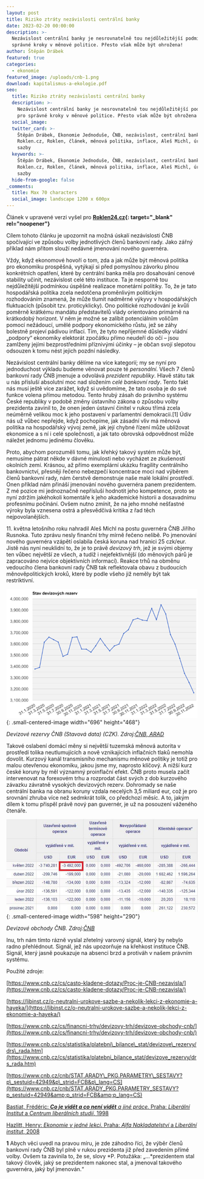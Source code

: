 ```yaml
---
layout: post
title: Riziko ztráty nezávislosti centrální banky
date: 2023-02-20 00:00:00
description: >-
  Nezávislost centrální banky je nesrovnatelně tou nejdůležitější podmínkou pro
  správné kroky v měnové politice. Přesto však může být ohrožena!
author: Štěpán Drábek
featured: true
categories:
  - ekonomie
featured_image: /uploads/cnb-1.png
download: kapitalismus-a-ekologie.pdf
seo:
  title: Riziko ztráty nezávislosti centrální banky
  description: >-
    Nezávislost centrální banky je nesrovnatelně tou nejdůležitější podmínkou
    pro správné kroky v měnové politice. Přesto však může být ohrožena!
  social_image:
  twitter_card: >-
    Štěpán Drábek, Ekonomie Jednoduše, ČNB, nezávislost, centrální banka,
    Roklen.cz, Roklen, článek, měnová politika, inflace, Aleš Michl, úrokové
    sazby
  keywords: >-
    Štěpán Drábek, Ekonomie Jednoduše, ČNB, nezávislost, centrální banka,
    Roklen.cz, Roklen, článek, měnová politika, inflace, Aleš Michl, úrokové
    sazby
  hide-from-google: false
_comments:
  title: Max 70 characters
  social_image: landscape 1200 x 600px
---
```

Článek v upravené verzi vyšel pro&nbsp;**[Roklen24.cz](https://roklen24.cz/riziko-ztraty-nezavislosti-centralni-banky/){: target="_blank" rel="noopener"}**

Cílem tohoto článku je upozornit na možná úskalí nezávislosti ČNB spočívající ve způsobu volby jednotlivých členů bankovní rady. Jako zářný příklad nám přitom slouží nedávné jmenování nového guvernéra.

Vždy, když ekonomové hovoří o tom, zda a jak může být měnová politika pro ekonomiku prospěšná, vytýkají si před pomyslnou závorku plnou konkrétních opatření, které by centrální banka měla pro dosahování cenové stability učinit, nezávislost celé této instituce. Ta je nesporně tou nejdůležitější podmínkou úspěšné realizace monetární politiky. To, že je tato hospodářská politika zcela nedotčena proměnlivým politickým rozhodováním znamená, že může tlumit nadměrné výkyvy v hospodářských fluktuacích (působit tzv. proticyklicky). Ono politické rozhodování je kvůli poměrně krátkému mandátu představitelů vlády orientováno primárně na krátkodobý horizont. V něm je možné se zalíbit potenciálním voličům pomocí nežádoucí, umělé podpory ekonomického růstu, jež se záhy bolestně projeví pádivou inflací. Tím, že tyto nepříjemné důsledky vládní „podpory“ ekonomiky elektorát zpočátku přímo neudeří do očí – jsou zamlženy jejími bezprostředními příznivými účinky – je občan svojí slepotou odsouzen k tomu nést jejich pozdní následky.

Nezávislost centrální banky dělíme na více kategorií; my se nyní pro jednoduchost výkladu budeme věnovat pouze té *personální*. Všech 7 členů bankovní rady ČNB jmenuje a odvolává *prezident republiky*. Hlavě státu tak u nás přísluší absolutní moc nad složením *celé bankovní rady*. Tento fakt nás musí ještě více zarážet, když si uvědomíme, že tato osoba je do své funkce volena přímou metodou. Tento hrubý zásah do právního systému České republiky v podobě změny ústavního zákona o způsobu volby prezidenta zavinil to, že onen jeden ústavní činitel v rukou třímá zcela neúměrně velikou moc k jeho postavení v parlamentní demokracii.\[1\] Údiv nás už vůbec nepřejde, když pochopíme, jak zásadní vliv má měnová politika na hospodářský vývoj země, jak její chybné řízení může ubližovat ekonomice a s ní i celé společnosti, a jak tato obrovská odpovědnost může náležet jednomu jedinému člověku.

Proto, abychom porozuměli tomu, jak křehký takový systém může být, nemusíme pátrat někde v dávné minulosti nebo vycházet ze zkušeností okolních zemí. Krásnou, až přímo exemplární ukázku fragility centrálního bankovnictví, přesněji řečeno nebezpečí koncentrace moci nad výběrem členů bankovní rady, nám čerstvě demonstruje naše malé lokální prostředí. Onen příklad nám přináší jmenování nového guvernéra panem prezidentem. Z mé pozice mi jednoznačně nepřísluší hodnotit jeho kompetence, proto se nyní zdržím jakéhokoli komentáře k jeho akademické historii a dosavadnímu profesnímu počínání. Ovšem nutno zmínit, že na jeho mnohé nešťastné výroky byla vznesena ostrá a přesvědčivá kritika z řad těch nejpovolanějších.

11\. května letošního roku nahradil Aleš Michl na postu guvernéra ČNB Jiřího Rusnoka. Tuto zprávu nesly finanční trhy mírně řečeno nelibě. Po jmenování nového guvernéra vzápětí oslabila česká koruna nad hranici 25 czk/eur. Jistě nás nyní neuklidní to, že je to právě *devizový trh*, jež je svými objemy ten vůbec největší ze všech, a tudíž i nejefektivnější (do měnových párů je zapracováno nejvíce objektivních informací). Reakce trhů na obměnu vedoucího člena bankovní rady ČNB tak reflektovala obavu z budoucích měnověpolitických kroků, které by podle všeho již neměly být tak restriktivní.

![](/uploads/michl.png){: .small-centered-image width="696" height="468"}

*Devizové rezervy ČNB (Stavová data) (CZK). Zdroj:*[*ČNB, ARAD*](https://www.cnb.cz/cnb/STAT.ARADY_PKG.VYSTUP?p_period=1&amp;p_sort=2&amp;p_des=50&amp;p_sestuid=42949&amp;p_uka=2&amp;p_strid=FCB&amp;p_od=201201&amp;p_do=202211&amp;p_lang=CS&amp;p_format=4&amp;p_decsep=%2C)

Takové oslabení domácí měny si největší tuzemská měnová autorita v prostředí tolika neutlumujících a nově vznikajících inflačních tlaků nemohla dovolit. Kurzový kanál transmisního mechanismu měnové politiky je totiž pro malou otevřenou ekonomiku, jakou jsme my, naprosto klíčový. A nižší kurz české koruny by měl významný proinflační efekt. ČNB proto musela začít intervenovat na forexovém trhu a rozprodat část svých z dob kurzového závazku závratně vysokých devizových rezerv. Dohromady se naše centrální banka na obranu koruny vzdala necelých 3,5 miliard eur, což je pro srovnání zhruba více než sedmkrát tolik, co předchozí měsíc. A to, jakým dílem k tomu přispěl právě nový pan guvernér, je už na posouzení váženého čtenáře.

![](/uploads/cnb-1.jpeg){: .small-centered-image width="598" height="290"}

*Devizové obchody ČNB. Zdroj:*[*ČNB*](https://www.cnb.cz/cs/financni-trhy/devizovy-trh/devizove-obchody-cnb/)

Inu, trh nám tímto rázně vyslal zřetelný varovný signál, který by nebylo radno přehlédnout. Signál, jež nás upozorňuje na křehkost instituce ČNB. Signál, který jasně poukazuje na absenci brzd a protiváh v našem právním systému.

Použité zdroje:

[https://www.cnb.cz/cs/casto-kladene-dotazy/Proc-je-CNB-nezavisla/](https://www.cnb.cz/cs/casto-kladene-dotazy/Proc-je-CNB-nezavisla/)

[https://libinst.cz/o-neutralni-urokove-sazbe-a-nekolik-lekci-z-ekonomie-a-hayeka/](https://libinst.cz/o-neutralni-urokove-sazbe-a-nekolik-lekci-z-ekonomie-a-hayeka/)

[https://www.cnb.cz/cs/financni-trhy/devizovy-trh/devizove-obchody-cnb/](https://www.cnb.cz/cs/financni-trhy/devizovy-trh/devizove-obchody-cnb/)

[https://www.cnb.cz/cs/statistika/platebni\_bilance\_stat/devizove\_rezervy/drs\_rada.htm](https://www.cnb.cz/cs/statistika/platebni_bilance_stat/devizove_rezervy/drs_rada.htm)

[https://www.cnb.cz/cnb/STAT.ARADY\_PKG.PARAMETRY\_SESTAVY?p\_sestuid=42949&p\_strid=FCB&p\_lang=CS](https://www.cnb.cz/cnb/STAT.ARADY_PKG.PARAMETRY_SESTAVY?p_sestuid=42949&amp;p_strid=FCB&amp;p_lang=CS)

<u>Bastiat, Frédéric: <strong><em>Co je vidět a co není vidět</em></strong><em> a jiné práce. </em>Praha: <em>Liberální Institut</em> a <em>Centrum liberálních studií</em>, 1998</u>

<u>Hazlitt, Henry: <em>Ekonomie v jedné lekci</em>. Praha: <em>Alfa Nakladatelství</em> a <em>Liberální institut</em>, 2008</u>

**1** Abych věci uvedl na pravou míru, je zde záhodno říci, že výběr členů bankovní rady ČNB byl plně v rukou prezidenta již před zavedením přímé volby. Ovšem ta zavinila to, že se, slovy *P. Potužáka: „...*prezidentem stal takový člověk, jaký se prezidentem nakonec stal, a jmenoval takového guvernéra, jaký byl jmenován.“